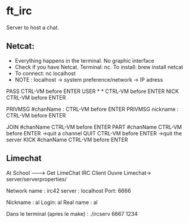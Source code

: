# ft_irc
Server to host a chat.

## Netcat:
* Everything happens in the terminal. No graphic interface
* Check if you have Netcat. Terminal: nc. To install: brew install netcat
* To connect: nc localhost <port>
* NOTE : localhost -> system preference/network -> IP adress

PASS <pass> CTRL-VM before ENTER
USER <username> * * <nickname> CTRL-VM before ENTER
NICK <nickname> CTRL-VM before ENTER

PRIVMSG #chanName :<message> CTRL-VM before ENTER
PRIVMSG nickname :<message> CTRL-VM before ENTER

JOIN #chanName CTRL-VM before ENTER
PART #chanName CTRL-VM before ENTER ->quit a channel
QUIT CTRL-VM before ENTER ->quit the server
KICK #chanName <nickname> CTRL-VM before ENTER

## Limechat

At School ---> Get LimeChat IRC Client
Ouvre Limechat-> server/serverproperties/

Network name : irc42
server : localhost
Port: 6666

Nickname : al
Login: al
Real name : al

Dans le terminal (apres le make) : ./ircserv 6667 1234
